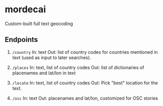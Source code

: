 # mordecai
Custom-built full text geocoding

Endpoints
---------

1. `/country`
In: text
Out: list of country codes for countries mentioned in text (used as input to later searches).

2. `/places`
In: text, list of country codes
Out: list of dictionaries of placenames and lat/lon in text

3. `/locate`
In: text, list of country codes
Out: Pick "best" location for the text.

4. `/osc`
In: text
Out: placenames and lat/lon, customized for OSC stories
